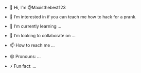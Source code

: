 - 👋 Hi, I’m @Maxisthebest123
- 👀 I’m interested in if you can teach me how to hack for a prank.

- 🌱 I’m currently learning ...
- 💞️ I’m looking to collaborate on ...
- 📫 How to reach me ...
- 😄 Pronouns: ...
- ⚡ Fun fact: ...

<!---
Maxisthebest123/Maxisthebest123 is a ✨ special ✨ repository because its `README.md` (this file) appears on your GitHub profile.
You can click the Preview link to take a look at your changes.
--->
